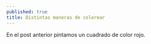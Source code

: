 ```yaml
---
published: true
title: Distintas maneras de colorear
---
```



En el post anterior pintamos un cuadrado de color rojo.